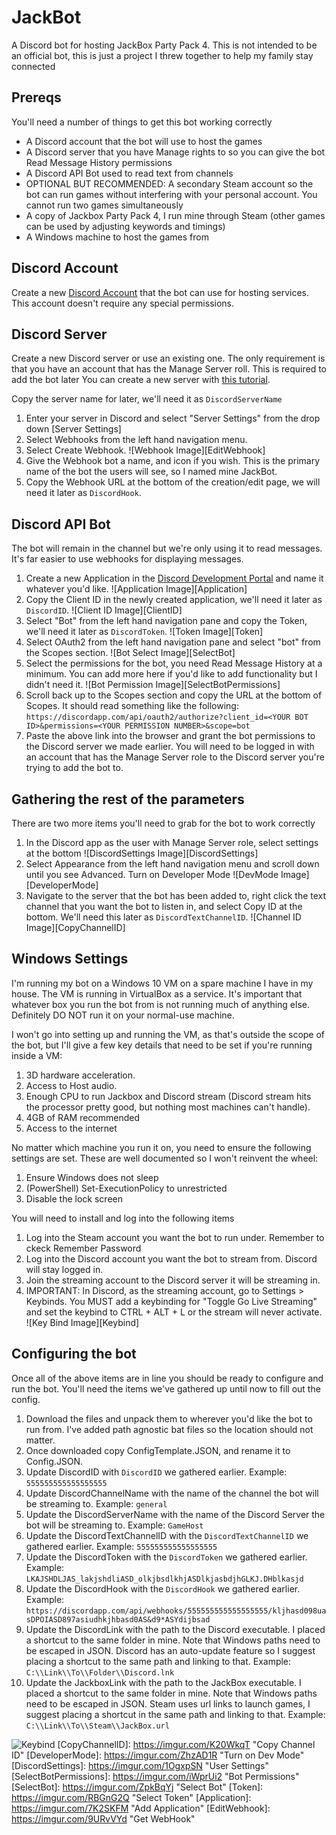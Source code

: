 # JackBot

A Discord bot for hosting JackBox Party Pack 4. This is not intended to be an official bot, this is just a project I threw together to help my family stay connected

## Prereqs

You'll need a number of things to get this bot working correctly

* A Discord account that the bot will use to host the games
* A Discord server that you have Manage rights to so you can give the bot Read Message History permissions
* A Discord API Bot used to read text from channels
* OPTIONAL BUT RECOMMENDED: A secondary Steam account so the bot can run games without interfering with your personal account. You cannot run two games simultaneously
* A copy of Jackbox Party Pack 4, I run mine through Steam (other games can be used by adjusting keywords and timings)
* A Windows machine to host the games from

## Discord Account

Create a new [Discord Account](https://discordapp.com/register) that the bot can use for hosting services. This account doesn't require any special permissions.

## Discord Server

Create a new Discord server or use an existing one. The only requirement is that you have an account that has the Manage Server roll. This is required to add the bot later
You can create a new server with [this tutorial](https://support.discordapp.com/hc/en-us/articles/204849977-How-do-I-create-a-server-).

Copy the server name for later, we'll need it as ```DiscordServerName```

1. Enter your server in Discord and select "Server Settings" from the drop down
[Server Settings]
2. Select Webhooks from the left hand navigation menu.
3. Select Create Webhook.
![Webhook Image][EditWebhook]
4. Give the Webhook bot a name, and icon if you wish. This is the primary name of the bot the users will see, so I named mine JackBot.
5. Copy the Webhook URL at the bottom of the creation/edit page, we will need it later as ```DiscordHook```.

## Discord API Bot

The bot will remain in the channel but we're only using it to read messages. It's far easier to use webhooks for displaying messages.

1. Create a new Application in the [Discord Development Portal](https://discordapp.com/developers/applications) and name it whatever you'd like.
![Application Image][Application]
2. Copy the Client ID in the newly created application, we'll need it later as ```DiscordID```.
![Client ID Image][ClientID]
3. Select "Bot" from the left hand navigation pane and copy the Token, we'll need it later as ```DiscordToken```.
![Token Image][Token]
4. Select OAuth2 from the left hand navigation pane and select "bot" from the Scopes section.
![Bot Select Image][SelectBot]
5. Select the permissions for the bot, you need Read Message History at a minimum. You can add more here if you'd like to add functionality but I didn't need it.
![Bot Permission Image][SelectBotPermissions]
6. Scroll back up to the Scopes section and copy the URL at the bottom of Scopes. It should read something like the following:
```https://discordapp.com/api/oauth2/authorize?client_id=<YOUR BOT ID>&permissions=<YOUR PERMISSION NUMBER>&scope=bot```
7. Paste the above link into the browser and grant the bot permissions to the Discord server we made earlier. You will need to be logged in with an account that has the Manage Server role to the Discord server you're trying to add the bot to.

## Gathering the rest of the parameters

There are two more items you'll need to grab for the bot to work correctly

1. In the Discord app as the user with Manage Server role, select settings at the bottom
![DiscordSettings Image][DiscordSettings]
2. Select Appearance from the left hand navigation menu and scroll down until you see Advanced. Turn on Developer Mode
![DevMode Image][DeveloperMode]
3. Navigate to the server that the bot has been added to, right click the text channel that you want the bot to listen in, and select Copy ID at the bottom. We'll need this later as ```DiscordTextChannelID```.
![Channel ID Image][CopyChannelID]

## Windows Settings

I'm running my bot on a Windows 10 VM on a spare machine I have in my house. The VM is running in VirtualBox as a service. It's important that whatever box you run the bot from is not running much of anything else. Definitely DO NOT run it on your normal-use machine.

I won't go into setting up and running the VM, as that's outside the scope of the bot, but I'll give a few key details that need to be set if you're running inside a VM:

1. 3D hardware acceleration.
2. Access to Host audio.
3. Enough CPU to run Jackbox and Discord stream (Discord stream hits the processor pretty good, but nothing most machines can't handle).
4. 4GB of RAM recommended
5. Access to the internet

No matter which machine you run it on, you need to ensure the following settings are set. These are well documented so I won't reinvent the wheel:

1. Ensure Windows does not sleep
2. (PowerShell) Set-ExecutionPolicy to unrestricted
3. Disable the lock screen

You will need to install and log into the following items

1. Log into the Steam account you want the bot to run under. Remember to ckeck Remember Password
2. Log into the Discord account you want the bot to stream from. Discord will stay logged in.
3. Join the streaming account to the Discord server it will be streaming in.
4. IMPORTANT: In Discord, as the streaming account, go to Settings > Keybinds. You MUST add a keybinding for "Toggle Go Live Streaming" and set the keybind to CTRL + ALT + L or the stream will never activate.
![Key Bind Image][Keybind]

## Configuring the bot

Once all of the above items are in line you should be ready to configure and run the bot. You'll need the items we've gathered up until now to fill out the config.

1. Download the files and unpack them to wherever you'd like the bot to run from. I've added path agnostic bat files so the location should not matter.
2. Once downloaded copy ConfigTemplate.JSON, and rename it to Config.JSON. 
3. Update DiscordID with ```DiscordID``` we gathered earlier.
Example: ```555555555555555555```
4. Update DiscordChannelName with the name of the channel the bot will be streaming to.
Example: ```general```
5. Update the DiscordServerName with the name of the Discord Server the bot will be streaming to.
Example: ```GameHost```
6. Update the DiscordTextChannelID with the ```DiscordTextChannelID``` we gathered earlier.
Example: ```555555555555555555```
7. Update the DiscordToken with the ```DiscordToken``` we gathered earlier.
Example: ```LKAJSHDLJAS_lakjshdliASD_olkjbsdlkhjASDlkjasbdjhGLKJ.DHblkasjd```
8. Update the DiscordHook with the ```DiscordHook``` we gathered earlier.
Example: ```https://discordapp.com/api/webhooks/555555555555555555/kljhasd098uasDPOIASD897asiudhkjhbasd0AS&d9*ASYdijbsad```
9. Update the DiscordLink with the path to the Discord executable. I placed a shortcut to the same folder in mine. Note that Windows paths need to be escaped in JSON. Discord has an auto-update feature so I suggest placing a shortcut to the same path and linking to that.
Example: ```C:\\Link\\To\\Folder\\Discord.lnk```
10. Update the JackboxLink with the path to the JackBox executable. I placed a shortcut to the same folder in mine. Note that Windows paths need to be escaped in JSON. Steam uses url links to launch games, I suggest placing a shortcut in the same path and linking to that.
Example: ```C:\\Link\\To\\Steam\\JackBox.url```

![Keybind](https://imgur.com/6Grscza)
[CopyChannelID]: https://imgur.com/K20WkqT "Copy Channel ID"
[DeveloperMode]: https://imgur.com/ZhzAD1R "Turn on Dev Mode"
[DiscordSettings]: https://imgur.com/1OgxpSN "User Settings"
[SelectBotPermissions]: https://imgur.com/iWprUi2 "Bot Permissions"
[SelectBot]: https://imgur.com/ZpkBqYj "Select Bot"
[Token]: https://imgur.com/RBGnG2Q "Select Token"
[Application]: https://imgur.com/7K2SKFM "Add Application"
[EditWebhook]: https://imgur.com/9URvVYd "Get WebHook"
